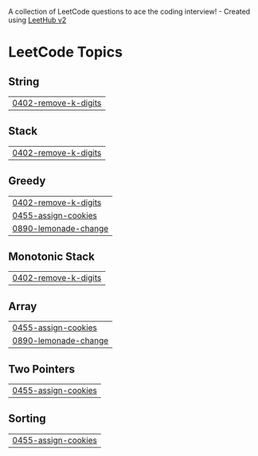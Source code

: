 A collection of LeetCode questions to ace the coding interview! - Created using [LeetHub v2](https://github.com/arunbhardwaj/LeetHub-2.0)
<!---LeetCode Topics Start-->
# LeetCode Topics
## String
|  |
| ------- |
| [0402-remove-k-digits](https://github.com/Tanirika-2005/leetcode/tree/master/0402-remove-k-digits) |
## Stack
|  |
| ------- |
| [0402-remove-k-digits](https://github.com/Tanirika-2005/leetcode/tree/master/0402-remove-k-digits) |
## Greedy
|  |
| ------- |
| [0402-remove-k-digits](https://github.com/Tanirika-2005/leetcode/tree/master/0402-remove-k-digits) |
| [0455-assign-cookies](https://github.com/Tanirika-2005/leetcode/tree/master/0455-assign-cookies) |
| [0890-lemonade-change](https://github.com/Tanirika-2005/leetcode/tree/master/0890-lemonade-change) |
## Monotonic Stack
|  |
| ------- |
| [0402-remove-k-digits](https://github.com/Tanirika-2005/leetcode/tree/master/0402-remove-k-digits) |
## Array
|  |
| ------- |
| [0455-assign-cookies](https://github.com/Tanirika-2005/leetcode/tree/master/0455-assign-cookies) |
| [0890-lemonade-change](https://github.com/Tanirika-2005/leetcode/tree/master/0890-lemonade-change) |
## Two Pointers
|  |
| ------- |
| [0455-assign-cookies](https://github.com/Tanirika-2005/leetcode/tree/master/0455-assign-cookies) |
## Sorting
|  |
| ------- |
| [0455-assign-cookies](https://github.com/Tanirika-2005/leetcode/tree/master/0455-assign-cookies) |
<!---LeetCode Topics End-->